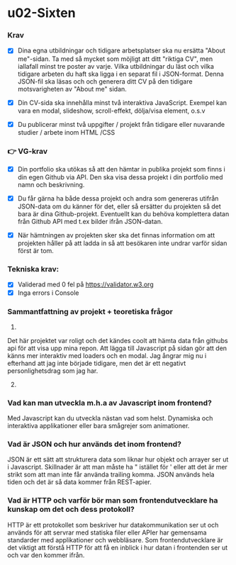 # u02-Sixten

### Krav

- [x] Dina egna utbildningar och tidigare arbetsplatser ska nu ersätta "About me"-sidan. Ta med så mycket som möjligt att ditt "riktiga CV", men iallafall minst tre poster av varje.
      Vilka utbildningar du läst och vilka tidigare arbeten du haft ska ligga i en separat fil i JSON-format. Denna JSON-fil ska läsas och och generera ditt CV på den tidigare motsvarigheten av "About me" sidan.

- [x] Din CV-sida ska innehålla minst två interaktiva JavaScript. Exempel kan vara en modal, slideshow, scroll-effekt, dölja/visa element, o.s.v

- [x] Du publicerar minst två uppgifter / projekt från tidigare eller nuvarande studier / arbete inom HTML /CSS

### 👉 VG-krav

- [x] Din portfolio ska utökas så att den hämtar in publika projekt som finns i din egen Github via API. Den ska visa dessa projekt i din portfolio med namn och beskrivning.

- [x] Du får gärna ha både dessa projekt och andra som genereras utifrån JSON-data om du känner för det, eller så ersätter du projekten så det bara är dina Github-projekt. Eventuellt kan du behöva komplettera datan från Github API med t.ex bilder ifrån JSON-datan.

- [x] När hämtningen av projekten sker ska det finnas information om att projekten håller på att ladda in så att besökaren inte undrar varför sidan först är tom.

### Tekniska krav:

- [x] Validerad med 0 fel på https://validator.w3.org
- [x] Inga errors i Console

### Sammantfattning av projekt + teoretiska frågor

1.

Det här projektet var roligt och det kändes coolt att hämta data från githubs api för att visa upp mina repon. Att lägga till Javascript på sidan gör att den känns mer interaktiv med loaders och en modal. Jag ångrar mig nu i efterhand att jag inte började tidigare, men det är ett negativt personlighetsdrag som jag har.

2.

### Vad kan man utveckla m.h.a av Javascript inom frontend?

Med Javascript kan du utveckla nästan vad som helst. Dynamiska och interaktiva applikationer eller bara smågrejer som animationer.

### Vad är JSON och hur används det inom frontend?

JSON är ett sätt att strukturera data som liknar hur objekt och arrayer ser ut i Javascript. Skillnader är att man måste ha " istället för ' eller att det är mer strikt som att man inte får använda trailing komma. JSON används hela tiden och det är så data kommer från REST-apier.

### Vad är HTTP och varför bör man som frontendutvecklare ha kunskap om det och dess protokoll?

HTTP är ett protokollet som beskriver hur datakommunikation ser ut och används för att servrar med statiska filer eller APIer har gemensama standarder med applikationer och webbläsare. Som frontendutvecklare är det viktigt att förstå HTTP för att få en inblick i hur datan i frontenden ser ut och var den kommer ifrån.

